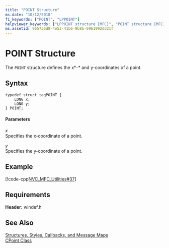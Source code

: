 ```yaml
---
title: "POINT Structure"
ms.date: "10/12/2018"
f1_keywords: ["POINT", "LPPOINT"]
helpviewer_keywords: ["LPPOINT structure [MFC]", "POINT structure [MFC]"]
ms.assetid: 965736d8-4e53-41b6-9b8b-6961992dd21f
---
```

# POINT Structure

The `POINT` structure defines the x*-* and y-coordinates of a point.

## Syntax

```
typedef struct tagPOINT {
    LONG x;
    LONG y;
} POINT;
```

#### Parameters

*x*<br/>
Specifies the x-coordinate of a point.

*y*<br/>
Specifies the y-coordinate of a point.

## Example

[!code-cpp[NVC_MFC_Utilities#37](../../mfc/codesnippet/cpp/point-structure1_1.cpp)]

## Requirements

**Header:** windef.h

## See Also

[Structures, Styles, Callbacks, and Message Maps](../../mfc/reference/structures-styles-callbacks-and-message-maps.md)<br/>
[CPoint Class](../../atl-mfc-shared/reference/cpoint-class.md)
